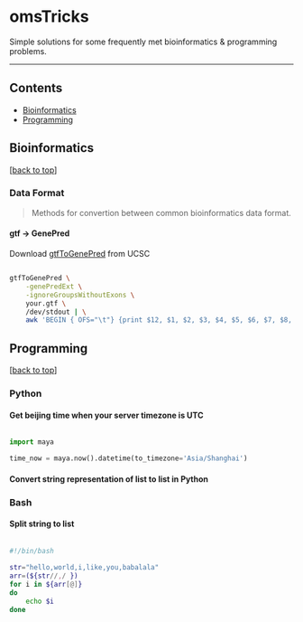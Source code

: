 # omsTricks

Simple solutions for some frequently met bioinformatics & programming problems.

-----

## Contents

- [Bioinformatics](#bioinformatics)
- [Programming](#programming)


## Bioinformatics 
[[back to top](#contents)]

### Data Format

> Methods for convertion between common bioinformatics data format.

#### gtf -> GenePred

Download [gtfToGenePred](http://hgdownload.cse.ucsc.edu/admin/exe/linux.x86_64/gtfToGenePred) from UCSC

```bash

gtfToGenePred \
    -genePredExt \
    -ignoreGroupsWithoutExons \
    your.gtf \
    /dev/stdout | \
    awk 'BEGIN { OFS="\t"} {print $12, $1, $2, $3, $4, $5, $6, $7, $8, $9, $10}' > your.GenePred


```


## Programming
[[back to top](#contents)]

### Python

#### Get beijing time when your server timezone is UTC

```python

import maya

time_now = maya.now().datetime(to_timezone='Asia/Shanghai')

```

#### Convert string representation of list to list in Python


### Bash

#### Split string to list

```bash

#!/bin/bash
  
str="hello,world,i,like,you,babalala" 
arr=(${str//,/ }) 
for i in ${arr[@]} 
do 
    echo $i 
done

```
